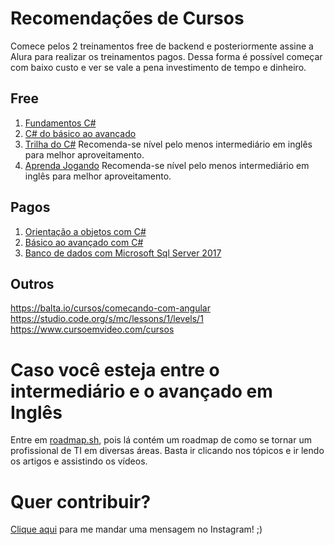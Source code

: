 # Recomendações de Cursos
Comece pelos 2 treinamentos free de backend e posteriormente assine a Alura para realizar os treinamentos pagos. Dessa forma é possível começar com baixo custo e ver se vale a pena investimento de tempo e dinheiro.

## Free
1. [Fundamentos C#](https://balta.io/cursos/fundamentos-csharp)
2. [C# do básico ao avançado](https://www.torneseumprogramador.com.br/aulas/c-sharp)
3. [Trilha do C#](https://exercism.org/tracks/csharp) Recomenda-se nível pelo menos intermediário em inglês para melhor aproveitamento.
4. [Aprenda Jogando](https://studio.code.org/s/mc/lessons/1/levels/1) Recomenda-se nível pelo menos intermediário em inglês para melhor aproveitamento.

## Pagos
1. [Orientação a objetos com C#](https://www.alura.com.br/formacao-c-sharp-orientacao-objetos)
2. [Básico ao avançado com C#](https://www.alura.com.br/formacao-dotnet)
3. [Banco de dados com Microsoft Sql Server 2017](https://www.alura.com.br/formacao-microsoft-sql-server-2017)

## Outros

https://balta.io/cursos/comecando-com-angular
https://studio.code.org/s/mc/lessons/1/levels/1
https://www.cursoemvideo.com/cursos

# Caso você esteja entre o intermediário e o avançado em Inglês
Entre em [roadmap.sh](https://roadmap.sh/), pois lá contém um roadmap de como se tornar um profissional de TI em diversas áreas. Basta ir clicando nos tópicos e ir lendo os artigos e assistindo os vídeos.

# Quer contribuir?
[Clique aqui](https://www.instagram.com/xbrunomantovani/) para me mandar uma mensagem no Instagram! ;)
